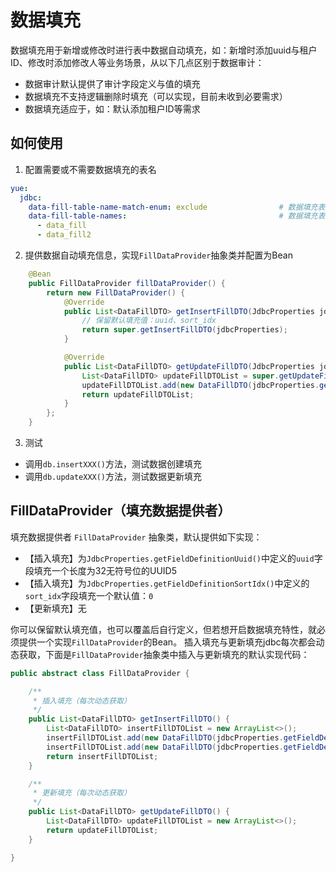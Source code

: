 # 数据填充
数据填充用于新增或修改时进行表中数据自动填充，如：新增时添加uuid与租户ID、修改时添加修改人等业务场景，从以下几点区别于数据审计：
- 数据审计默认提供了审计字段定义与值的填充
- 数据填充不支持逻辑删除时填充（可以实现，目前未收到必要需求）
- 数据填充适应于，如：默认添加租户ID等需求

## 如何使用
1. 配置需要或不需要数据填充的表名
```yml
yue:
  jdbc:
    data-fill-table-name-match-enum: exclude                # 数据填充表名匹配方式
    data-fill-table-names:                                  # 数据填充表名
      - data_fill
      - data_fill2
```

2. 提供数据自动填充信息，实现`FillDataProvider`抽象类并配置为Bean
```java
	@Bean
	public FillDataProvider fillDataProvider() {
		return new FillDataProvider() {
            @Override
            public List<DataFillDTO> getInsertFillDTO(JdbcProperties jdbcProperties) {
                // 保留默认填充值：uuid、sort_idx
                return super.getInsertFillDTO(jdbcProperties);
            }

            @Override
            public List<DataFillDTO> getUpdateFillDTO(JdbcProperties jdbcProperties) {
                List<DataFillDTO> updateFillDTOList = super.getUpdateFillDTO(jdbcProperties);
                updateFillDTOList.add(new DataFillDTO(jdbcProperties.getDataAuditProperties().getFieldNameUpdateUser(), "ylyue"));
                return updateFillDTOList;
            }
		};
	}
```

3. 测试
- 调用`db.insertXXX()`方法，测试数据创建填充
- 调用`db.updateXXX()`方法，测试数据更新填充

## FillDataProvider（填充数据提供者）
填充数据提供者 `FillDataProvider` 抽象类，默认提供如下实现：
- 【插入填充】为`JdbcProperties.getFieldDefinitionUuid()`中定义的`uuid`字段填充一个长度为32无符号位的UUID5
- 【插入填充】为`JdbcProperties.getFieldDefinitionSortIdx()`中定义的`sort_idx`字段填充一个默认值：`0`
- 【更新填充】无

你可以保留默认填充值，也可以覆盖后自行定义，但若想开启数据填充特性，就必须提供一个实现`FillDataProvider`的Bean。
插入填充与更新填充jdbc每次都会动态获取，下面是`FillDataProvider`抽象类中插入与更新填充的默认实现代码：

```java
public abstract class FillDataProvider {

    /**
     * 插入填充（每次动态获取）
     */
    public List<DataFillDTO> getInsertFillDTO() {
        List<DataFillDTO> insertFillDTOList = new ArrayList<>();
        insertFillDTOList.add(new DataFillDTO(jdbcProperties.getFieldDefinitionUuid(), IdUtils.getSimpleUUID()));
        insertFillDTOList.add(new DataFillDTO(jdbcProperties.getFieldDefinitionSortIdx(), 0));
        return insertFillDTOList;
    }

    /**
     * 更新填充（每次动态获取）
     */
    public List<DataFillDTO> getUpdateFillDTO() {
        List<DataFillDTO> updateFillDTOList = new ArrayList<>();
        return updateFillDTOList;
    }

}
```
